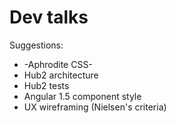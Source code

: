 # Dev talks

Suggestions:

- -Aphrodite CSS-
- Hub2 architecture
- Hub2 tests
- Angular 1.5 component style
- UX wireframing (Nielsen's criteria)
